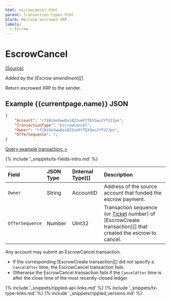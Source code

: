 ```yaml
---
html: escrowcancel.html
parent: transaction-types.html
blurb: Reclaim escrowed XRP.
labels:
  - Escrow
---
```


# EscrowCancel

[[Source]](https://github.com/ripple/rippled/blob/master/src/ripple/app/tx/impl/Escrow.cpp "Source")

_Added by the \[Escrow amendment\]\[\]._

Return escrowed XRP to the sender.

## Example {{currentpage.name}} JSON

```json
{
    "Account": "rf1BiGeXwwQoi8Z2ueFYTEXSwuJYfV2Jpn",
    "TransactionType": "EscrowCancel",
    "Owner": "rf1BiGeXwwQoi8Z2ueFYTEXSwuJYfV2Jpn",
    "OfferSequence": 7,
}
```

[Query example transaction. >](websocket-api-tool.html?server=wss%3A%2F%2Fxrplcluster.com%2F&req=%7B%22id%22%3A%22example_EscrowCancel%22%2C%22command%22%3A%22tx%22%2C%22transaction%22%3A%22B24B9D7843F99AED7FB8A3929151D0CCF656459AE40178B77C9D44CED64E839B%22%2C%22binary%22%3Afalse%7D)

{% include '_snippets/tx-fields-intro.md' %}
<!--{# fix md highlighting_ #}-->


| Field           | JSON Type | \[Internal Type\]\[\] | Description                                                                                                                    |
|:--------------- |:--------- |:--------------------- |:------------------------------------------------------------------------------------------------------------------------------ |
| `Owner`         | String    | AccountID             | Address of the source account that funded the escrow payment.                                                                  |
| `OfferSequence` | Number    | UInt32                | Transaction sequence (or [Ticket](tickets.html) number) of \[EscrowCreate transaction\]\[\] that created the escrow to cancel. |

Any account may submit an EscrowCancel transaction.

* If the corresponding \[EscrowCreate transaction\]\[\] did not specify a `CancelAfter` time, the EscrowCancel transaction fails.
* Otherwise the EscrowCancel transaction fails if the `CancelAfter` time is after the close time of the most recently-closed ledger.

<!--{# common link defs #}-->
{% include '_snippets/rippled-api-links.md' %}
{% include '_snippets/tx-type-links.md' %}
{% include '_snippets/rippled_versions.md' %}
